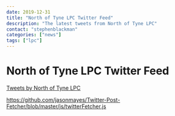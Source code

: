 ```yaml
---
date: 2019-12-31
title: "North of Tyne LPC Twitter Feed"
description: "The latest tweets from North of Tyne LPC"
contact: "stephenblackman"
categories: ["news"]
tags: ["lpc"]
---
```


# North of Tyne LPC Twitter Feed

<div>
  <a class="twitter-timeline" href="https://twitter.com/NoT_LPC">Tweets by North of Tyne LPC</a>
  <script async src="https://platform.twitter.com/widgets.js" charset="utf-8"></script>
</div>

https://github.com/jasonmayes/Twitter-Post-Fetcher/blob/master/js/twitterFetcher.js